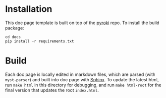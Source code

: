 # Installation 
This doc page template is built on top of the [pyroki](https://github.com/chungmin99/pyroki/tree/main/docs) repo.
To install the build package:
```
cd docs
pip install -r requirements.txt
```
# Build
Each doc page is locally edited in markdown files, which are parsed (with `myst-parser`) and built into doc page with [Sphinx](https://www.sphinx-doc.org/en/master/usage/installation.html). To update the latest html, run `make html` in this directory for debugging, and run `make html-root` for the final version that updates the root `index.html`.

